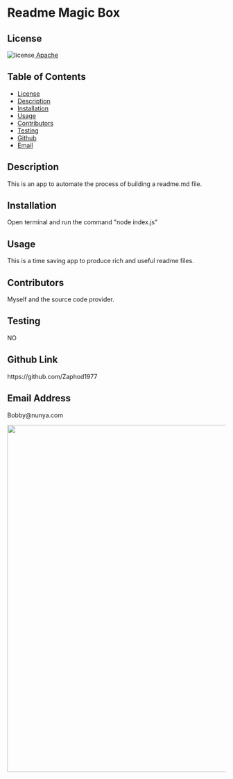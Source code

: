 ##  <h1>Readme Magic Box</h1><h2> License </h2>
![license](https://img.shields.io/badge/License-Apache_2.0-blue.svg)[  Apache](https://opensource.org/licenses/Apache-2.0)<h2> Table of Contents </h2> 
- [License](#license) 
- [Description](#description) 
- [Installation](#installation) 
- [Usage](#usage) 
- [Contributors](#contributors) 
- [Testing](#testing) 
- [Github](#github) 
- [Email](#email) 
<h2>Description</h2> <p>This is an app to automate the process of building a readme.md file.</p><h2>Installation</h2> <p>Open terminal and run the command "node index.js"</p><h2>Usage</h2> <p>This is a time saving app to produce rich and useful readme files.
<h2>Contributors</h2> <p>Myself and the source code provider.</p><h2>Testing</h2> <p>NO</p><h2>Github Link</h2> <p>https://github.com/Zaphod1977</p><h2>Email Address</h2><p>Bobby@nunya.com</p>
<p> <img src="https://github.com/Zaphod1977/Readme-Magic-Box/blob/main/assets/readme_gen.gif" width="800"/> </p>